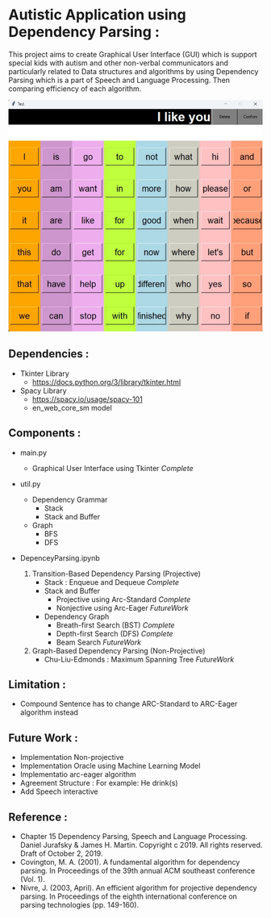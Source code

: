 # Autistic Application using Dependency Parsing :
This project aims to create Graphical User Interface (GUI) which is support special kids with autism and other non-verbal communicators and particularly related to Data structures and algorithms by using Dependency Parsing which is a part of Speech and Language Processing. Then comparing efficiency of each algorithm.

<img src = "figures/GUI.jpg" width="600">

## Dependencies :
- Tkinter Library
    - https://docs.python.org/3/library/tkinter.html
- Spacy Library
    - https://spacy.io/usage/spacy-101
    - en_web_core_sm model

## Components :

- main.py
    - Graphical User Interface using Tkinter *Complete*
- util.py
    - Dependency Grammar
        - Stack
        - Stack and Buffer
    - Graph
        - BFS
        - DFS

- DepenceyParsing.ipynb
    1. Transition-Based Dependency Parsing (Projective)
        - Stack : Enqueue and Dequeue *Complete*
        - Stack and Buffer
            - Projective using Arc-Standard *Complete*
            - Nonjective using Arc-Eager *FutureWork*
        - Dependency Graph
            - Breath-first Search (BST) *Complete*
            - Depth-first Search (DFS) *Complete*
            - Beam Search *FutureWork*
    2. Graph-Based Dependency Parsing (Non-Projective)
        - Chu-Liu-Edmonds : Maximum Spanning Tree *FutureWork*

## Limitation :
- Compound Sentence has to change ARC-Standard to ARC-Eager algorithm instead 

## Future Work :
- Implementation Non-projective
- Implementation Oracle using Machine Learning Model
- Implementatio arc-eager algorithm
- Agreement Structure : For example: He drink(s)
- Add Speech interactive

## Reference :
- Chapter 15 Dependency Parsing, Speech and Language Processing. Daniel Jurafsky & James H. Martin. Copyright c 2019. All rights reserved. Draft of October 2, 2019.
- Covington, M. A. (2001). A fundamental algorithm for dependency parsing. In Proceedings of the 39th annual ACM southeast conference (Vol. 1).
- Nivre, J. (2003, April). An efficient algorithm for projective dependency parsing. In Proceedings of the eighth international conference on parsing technologies (pp. 149-160).